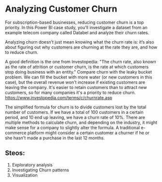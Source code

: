 # Analyzing Customer Churn 

For subscription-based businesses, reducing customer churn is a top priority. In this Power BI case study, you'll investigate a dataset from an example telecom company called Databel and analyze their churn rates.

Analyzing churn doesn’t just mean knowing what the churn rate is: it’s also about figuring out why customers are churning at the rate they are, and how to reduce churn. 

A good definition is the one from Investopedia: "The churn rate, also known as the rate of attrition or customer churn, is the rate at which customers stop doing business with an entity." Compare churn with the leaky bucket problem. We can fill the bucket with more water (or new customers in this case), but the overall revenue won't increase if existing customers are leaving the company. It's easier to retain customers than to attract new customers, so for many companies it's a priority to reduce churn.
https://www.investopedia.com/terms/c/churnrate.asp

The simplified formula for churn is to divide customers lost by the total number of customers. If we have a total of 100 customers in a certain period, and 10 end up leaving, we have a churn rate of 10%. There are multiple methods to calculate churn, and depending on the industry, it might make sense for a company to slightly alter the formula. A traditional e-commerce platform might consider a certain customer a churner if he or she hasn't made a purchase in the last 12 months.

## Steos:
1. Exploratory analysis
2. Investigating Churn patterns
3. Visualization
